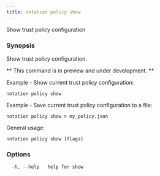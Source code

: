 ```yaml
---
title: notation policy show
---
```


Show trust policy configuration

### Synopsis

Show trust policy configuration.

** This command is in preview and under development. **

Example - Show current trust policy configuration:
```
notation policy show
```

Example - Save current trust policy configuration to a file:
```
notation policy show > my_policy.json
```

General usage:
```
notation policy show [flags]
```

### Options

```
  -h, --help   help for show
```
